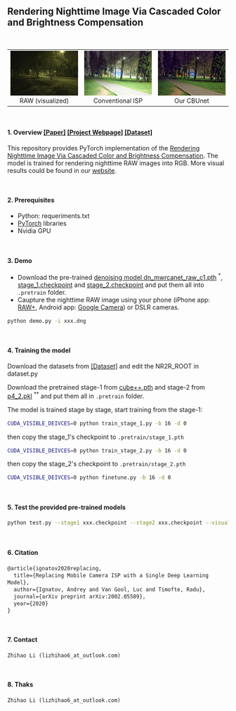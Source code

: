 ## Rendering Nighttime Image Via Cascaded Color and Brightness Compensation

<br/>
<table>
    <tr>
        <td width="33%"><center><img src="imgs/raw.jpg">RAW (visualized)</center></td>
        <td width="33%"><center><img src="imgs/baseline.jpg">Conventional ISP</center></td>
        <td width="33%"><center><img src="imgs/ours.jpg">Our CBUnet</center></td>
    </tr>
</table>

<br/>

#### 1. Overview [[Paper]](https://arxiv.org/pdf/2204.08970.pdf) [[Project Webpage]](https://njuvision.github.io/CBUnet/) [[Dataset]](https://drive.google.com/file/d/10aiSgLPS18PYq_FnhPmFiNh0ikTNK0ul/view?usp=sharing)


This repository provides PyTorch implementation of the [Rendering Nighttime Image Via Cascaded Color and Brightness Compensation](https://arxiv.org/pdf/2204.08970.pdf). The model is trained for rendering nighttime RAW images into RGB. More visual results could be found in our [website](https://njuvision.github.io/CBUnet).

<br/>

#### 2. Prerequisites

- Python: requeriments.txt
- [PyTorch](https://pytorch.org/) libraries
- Nvidia GPU

<br/>

#### 3. Demo
- Download the pre-trained [denoising model dn_mwrcanet_raw_c1.pth](https://github.com/happycaoyue/NTIRE20_raw_image_denoising_winner_MWRCANet) <sup>*</sup>, [stage_1.checkpoint](https://drive.google.com/file/d/1kt1-ciljH9NKWExfMU7OijuhLRC6qUwv/view?usp=sharing) and [stage_2.checkpoint](https://drive.google.com/file/d/1kt1-ciljH9NKWExfMU7OijuhLRC6qUwv/view?usp=sharing) and put them all into `.pretrain` folder.
- Caupture the nighttime RAW image using your phone (iPhone app: [RAW+](https://apps.apple.com/us/app/raw/id1152205153), Android app: [Google Camera](https://play.google.com/store/apps/details?id=com.google.android.GoogleCamera&hl=zh&gl=US)) or DSLR cameras.

```bash
python demo.py -i xxx.dng
```

<br/>


#### 4. Training the model

Download the datasets from [[Dataset]](https://drive.google.com/file/d/10aiSgLPS18PYq_FnhPmFiNh0ikTNK0ul/view?usp=sharing) and edit the NR2R_ROOT in dataset.py

Download the pretrained stage-1 from [cube++.pth](https://drive.google.com/file/d/1K8CgwXp0Pk7yPNUWXOF6zbK9iHgpiVDS/view?usp=sharing) and stage-2 from [p4_2.pkl](https://drive.google.com/file/d/1iR8dk1NStkiwl3gl3cjoGHKdu0D5Ck3a/view?usp=sharing) <sup>**</sup> and put them all in `.pretrain` folder.

The model is trained stage by stage, start training from the stage-1:

```bash
CUDA_VISIBLE_DEIVCES=0 python train_stage_1.py -b 16 -d 0
```

then copy the stage_1's checkpoint to `.pretrain/stage_1.pth`

```bash
CUDA_VISIBLE_DEIVCES=0 python train_stage_2.py -b 16 -d 0
```

then copy the stage_2's checkpoint to `.pretrain/stage_2.pth`

```bash
CUDA_VISIBLE_DEIVCES=0 python finetune.py -b 16 -d 0
```

<br/>


#### 5. Test the provided pre-trained models

```bash
python test.py --stage1 xxx.checkpoint --stage2 xxx.checkpoint --visual visualization
```

<br/>

#### 6. Citation

```
@article{ignatov2020replacing,
  title={Replacing Mobile Camera ISP with a Single Deep Learning Model},
  author={Ignatov, Andrey and Van Gool, Luc and Timofte, Radu},
  journal={arXiv preprint arXiv:2002.05509},
  year={2020}
}
```

<br/>

#### 7. Contact

```
Zhihao Li (lizhihao6_at_outlook.com)
```

<br/>

#### 8. Thaks

```
Zhihao Li (lizhihao6_at_outlook.com)
```